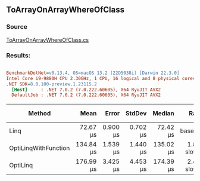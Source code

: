 ﻿## ToArrayOnArrayWhereOfClass

### Source
[ToArrayOnArrayWhereOfClass.cs](../../src/StructLinq.Benchmark/ToArrayOnArrayWhereOfClass.cs)

### Results:
``` ini

BenchmarkDotNet=v0.13.4, OS=macOS 13.2 (22D5038i) [Darwin 22.3.0]
Intel Core i9-9880H CPU 2.30GHz, 1 CPU, 16 logical and 8 physical cores
.NET SDK=8.0.100-preview.1.23115.2
  [Host]     : .NET 7.0.2 (7.0.222.60605), X64 RyuJIT AVX2
  DefaultJob : .NET 7.0.2 (7.0.222.60605), X64 RyuJIT AVX2


```
|               Method |      Mean |    Error |   StdDev |    Median |        Ratio | RatioSD |    Gen0 |   Gen1 | Allocated | Alloc Ratio |
|--------------------- |----------:|---------:|---------:|----------:|-------------:|--------:|--------:|-------:|----------:|------------:|
|                 Linq |  72.67 μs | 0.900 μs | 0.702 μs |  72.42 μs |     baseline |         | 12.5732 | 2.0752 | 103.73 KB |             |
| OptiLinqWithFunction | 134.84 μs | 1.539 μs | 1.440 μs | 135.02 μs | 1.86x slower |   0.03x | 12.4512 | 1.7090 | 103.69 KB |  1.00x less |
|             OptiLinq | 176.99 μs | 3.425 μs | 4.453 μs | 174.39 μs | 2.47x slower |   0.06x | 12.4512 | 1.7090 | 103.69 KB |  1.00x less |
